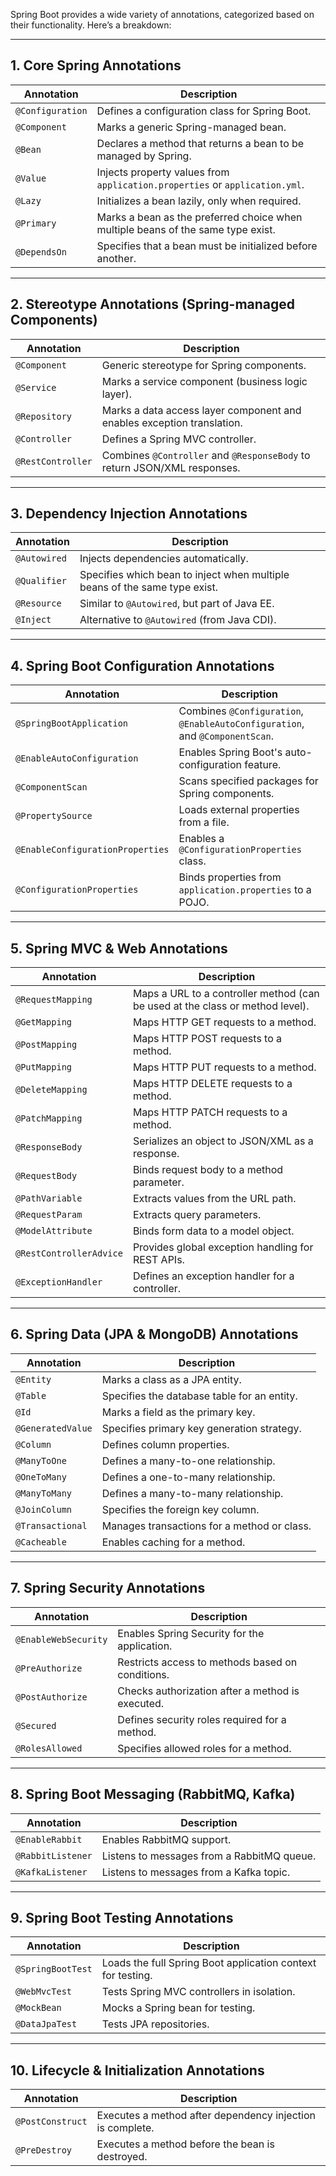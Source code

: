 Spring Boot provides a wide variety of annotations, categorized based on their functionality. Here’s a breakdown:

---

## **1. Core Spring Annotations**
| Annotation | Description |
|------------|------------|
| `@Configuration` | Defines a configuration class for Spring Boot. |
| `@Component` | Marks a generic Spring-managed bean. |
| `@Bean` | Declares a method that returns a bean to be managed by Spring. |
| `@Value` | Injects property values from `application.properties` or `application.yml`. |
| `@Lazy` | Initializes a bean lazily, only when required. |
| `@Primary` | Marks a bean as the preferred choice when multiple beans of the same type exist. |
| `@DependsOn` | Specifies that a bean must be initialized before another. |

---

## **2. Stereotype Annotations (Spring-managed Components)**
| Annotation | Description |
|------------|------------|
| `@Component` | Generic stereotype for Spring components. |
| `@Service` | Marks a service component (business logic layer). |
| `@Repository` | Marks a data access layer component and enables exception translation. |
| `@Controller` | Defines a Spring MVC controller. |
| `@RestController` | Combines `@Controller` and `@ResponseBody` to return JSON/XML responses. |

---

## **3. Dependency Injection Annotations**
| Annotation | Description |
|------------|------------|
| `@Autowired` | Injects dependencies automatically. |
| `@Qualifier` | Specifies which bean to inject when multiple beans of the same type exist. |
| `@Resource` | Similar to `@Autowired`, but part of Java EE. |
| `@Inject` | Alternative to `@Autowired` (from Java CDI). |

---

## **4. Spring Boot Configuration Annotations**
| Annotation | Description |
|------------|------------|
| `@SpringBootApplication` | Combines `@Configuration`, `@EnableAutoConfiguration`, and `@ComponentScan`. |
| `@EnableAutoConfiguration` | Enables Spring Boot's auto-configuration feature. |
| `@ComponentScan` | Scans specified packages for Spring components. |
| `@PropertySource` | Loads external properties from a file. |
| `@EnableConfigurationProperties` | Enables a `@ConfigurationProperties` class. |
| `@ConfigurationProperties` | Binds properties from `application.properties` to a POJO. |

---

## **5. Spring MVC & Web Annotations**
| Annotation | Description |
|------------|------------|
| `@RequestMapping` | Maps a URL to a controller method (can be used at the class or method level). |
| `@GetMapping` | Maps HTTP GET requests to a method. |
| `@PostMapping` | Maps HTTP POST requests to a method. |
| `@PutMapping` | Maps HTTP PUT requests to a method. |
| `@DeleteMapping` | Maps HTTP DELETE requests to a method. |
| `@PatchMapping` | Maps HTTP PATCH requests to a method. |
| `@ResponseBody` | Serializes an object to JSON/XML as a response. |
| `@RequestBody` | Binds request body to a method parameter. |
| `@PathVariable` | Extracts values from the URL path. |
| `@RequestParam` | Extracts query parameters. |
| `@ModelAttribute` | Binds form data to a model object. |
| `@RestControllerAdvice` | Provides global exception handling for REST APIs. |
| `@ExceptionHandler` | Defines an exception handler for a controller. |

---

## **6. Spring Data (JPA & MongoDB) Annotations**
| Annotation | Description |
|------------|------------|
| `@Entity` | Marks a class as a JPA entity. |
| `@Table` | Specifies the database table for an entity. |
| `@Id` | Marks a field as the primary key. |
| `@GeneratedValue` | Specifies primary key generation strategy. |
| `@Column` | Defines column properties. |
| `@ManyToOne` | Defines a many-to-one relationship. |
| `@OneToMany` | Defines a one-to-many relationship. |
| `@ManyToMany` | Defines a many-to-many relationship. |
| `@JoinColumn` | Specifies the foreign key column. |
| `@Transactional` | Manages transactions for a method or class. |
| `@Cacheable` | Enables caching for a method. |

---

## **7. Spring Security Annotations**
| Annotation | Description |
|------------|------------|
| `@EnableWebSecurity` | Enables Spring Security for the application. |
| `@PreAuthorize` | Restricts access to methods based on conditions. |
| `@PostAuthorize` | Checks authorization after a method is executed. |
| `@Secured` | Defines security roles required for a method. |
| `@RolesAllowed` | Specifies allowed roles for a method. |

---

## **8. Spring Boot Messaging (RabbitMQ, Kafka)**
| Annotation | Description |
|------------|------------|
| `@EnableRabbit` | Enables RabbitMQ support. |
| `@RabbitListener` | Listens to messages from a RabbitMQ queue. |
| `@KafkaListener` | Listens to messages from a Kafka topic. |

---

## **9. Spring Boot Testing Annotations**
| Annotation | Description |
|------------|------------|
| `@SpringBootTest` | Loads the full Spring Boot application context for testing. |
| `@WebMvcTest` | Tests Spring MVC controllers in isolation. |
| `@MockBean` | Mocks a Spring bean for testing. |
| `@DataJpaTest` | Tests JPA repositories. |

---

## **10. Lifecycle & Initialization Annotations**
| Annotation | Description |
|------------|------------|
| `@PostConstruct` | Executes a method after dependency injection is complete. |
| `@PreDestroy` | Executes a method before the bean is destroyed. |

